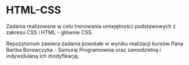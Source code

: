 # HTML-CSS

Zadania realizowane w celu trenowania umiejętności podstawowych z zakresu CSS i HTML - głównie CSS.


Repozytorium zawiera zadania powstałe w wyniku realizacji kursów Pana Bartka Borowczyka - Samuraj Programownia oraz samodzielną i indywidulaną ich modyfikację.
